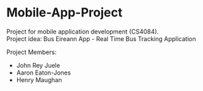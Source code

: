 # Mobile-App-Project
Project for mobile application development (CS4084).<br />
Project idea: Bus Eireann App - Real Time Bus Tracking Application<br />
<p>Project Members:</p>
<ul>
  <li>John Rey Juele</li>
  <li>Aaron Eaton-Jones</li>
  <li>Henry Maughan</li>
</ul>

